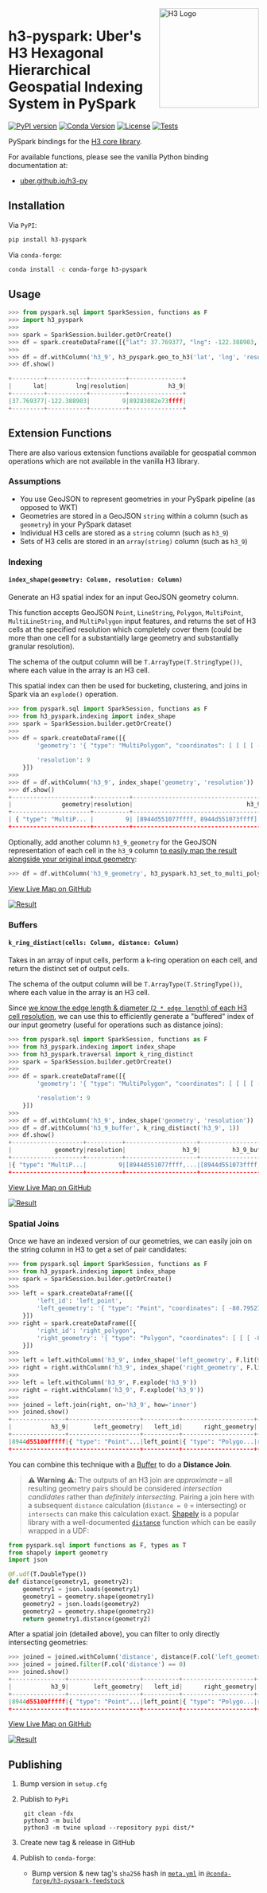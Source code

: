 <img align="right" src="https://uber.github.io/img/h3Logo-color.svg" alt="H3 Logo" width="200">

# **h3-pyspark**: Uber's H3 Hexagonal Hierarchical Geospatial Indexing System in PySpark

[![PyPI version](https://img.shields.io/pypi/v/h3-pyspark.svg)](https://pypi.org/project/h3-pyspark/)
[![Conda Version](https://img.shields.io/conda/vn/conda-forge/h3-pyspark.svg)](https://anaconda.org/conda-forge/h3-pyspark)
[![License](https://img.shields.io/badge/License-Apache%202.0-blue.svg)](https://github.com/kevinschaich/h3-pyspark/blob/master/LICENSE)
[![Tests](https://github.com/kevinschaich/h3-pyspark/actions/workflows/tests.yml/badge.svg?branch=master)](https://github.com/kevinschaich/h3-pyspark/actions/workflows/tests.yml)

PySpark bindings for the [H3 core library](https://h3geo.org/).

For available functions, please see the vanilla Python binding documentation at:

- [uber.github.io/h3-py](https://uber.github.io/h3-py)

## Installation

Via `PyPI`:

```bash
pip install h3-pyspark
```

Via `conda-forge`:

```bash
conda install -c conda-forge h3-pyspark
```

## Usage

```python
>>> from pyspark.sql import SparkSession, functions as F
>>> import h3_pyspark
>>>
>>> spark = SparkSession.builder.getOrCreate()
>>> df = spark.createDataFrame([{"lat": 37.769377, "lng": -122.388903, 'resolution': 9}])
>>>
>>> df = df.withColumn('h3_9', h3_pyspark.geo_to_h3('lat', 'lng', 'resolution'))
>>> df.show()

+---------+-----------+----------+---------------+
|      lat|        lng|resolution|           h3_9|
+---------+-----------+----------+---------------+
|37.769377|-122.388903|         9|89283082e73ffff|
+---------+-----------+----------+---------------+
```

## Extension Functions

There are also various extension functions available for geospatial common operations which are not available in the vanilla H3 library.

### Assumptions

* You use GeoJSON to represent geometries in your PySpark pipeline (as opposed to WKT)
* Geometries are stored in a GeoJSON `string` within a column (such as `geometry`) in your PySpark dataset
* Individual H3 cells are stored as a `string` column (such as `h3_9`)
* Sets of H3 cells are stored in an `array(string)` column (such as `h3_9`)

### Indexing

#### `index_shape(geometry: Column, resolution: Column)`

Generate an H3 spatial index for an input GeoJSON geometry column.

This function accepts GeoJSON `Point`, `LineString`, `Polygon`, `MultiPoint`, `MultiLineString`, and `MultiPolygon`
input features, and returns the set of H3 cells at the specified resolution which completely cover them
(could be more than one cell for a substantially large geometry and substantially granular resolution).

The schema of the output column will be `T.ArrayType(T.StringType())`, where each value in the array is an H3 cell.

This spatial index can then be used for bucketing, clustering, and joins in Spark via an `explode()` operation.

```python
>>> from pyspark.sql import SparkSession, functions as F
>>> from h3_pyspark.indexing import index_shape
>>> spark = SparkSession.builder.getOrCreate()
>>>
>>> df = spark.createDataFrame([{
        'geometry': '{ "type": "MultiPolygon", "coordinates": [ [ [ [ -80.79442262649536, 32.13522895845023 ], [ -80.79298496246338, 32.13522895845023 ], [ -80.79298496246338, 32.13602844594619 ], [ -80.79442262649536, 32.13602844594619 ], [ -80.79442262649536, 32.13522895845023 ] ] ], [ [ [ -80.7923412322998, 32.1330848437511 ], [ -80.79073190689087, 32.1330848437511 ], [ -80.79073190689087, 32.13375715632646 ], [ -80.7923412322998, 32.13375715632646 ], [ -80.7923412322998, 32.1330848437511 ] ] ] ] }',

        'resolution': 9
    }])
>>>
>>> df = df.withColumn('h3_9', index_shape('geometry', 'resolution'))
>>> df.show()
+----------------------+----------+------------------------------------+
|              geometry|resolution|                                h3_9|
+----------------------+----------+------------------------------------+
| { "type": "MultiP... |         9| [8944d551077ffff, 8944d551073ffff] |
+----------------------+----------+------------------------------------+
```

Optionally, add another column `h3_9_geometry` for the GeoJSON representation of each cell in the `h3_9` column [to easily map the result alongside your original input geometry](docs/spatial_index.geojson):

```python
>>> df = df.withColumn('h3_9_geometry', h3_pyspark.h3_set_to_multi_polygon(F.col('h3_9'), F.lit(True)))
```

[View Live Map on GitHub](docs/spatial_index.geojson)

[![Result](https://github.com/kevinschaich/h3-pyspark/raw/master/docs/spatial_index.png)](docs/spatial_index.geojson)

### Buffers

#### `k_ring_distinct(cells: Column, distance: Column)`

Takes in an array of input cells, perform a k-ring operation on each cell, and return the distinct set of output cells.

The schema of the output column will be `T.ArrayType(T.StringType())`, where each value in the array is an H3 cell.

Since [we know the edge length & diameter (`2 * edge length`) of each H3 cell resolution](https://h3geo.org/docs/core-library/restable), we can use this to efficiently generate a "buffered" index of our input geometry (useful for operations such as distance joins):

```python
>>> from pyspark.sql import SparkSession, functions as F
>>> from h3_pyspark.indexing import index_shape
>>> from h3_pyspark.traversal import k_ring_distinct
>>> spark = SparkSession.builder.getOrCreate()
>>>
>>> df = spark.createDataFrame([{
        'geometry': '{ "type": "MultiPolygon", "coordinates": [ [ [ [ -80.79442262649536, 32.13522895845023 ], [ -80.79298496246338, 32.13522895845023 ], [ -80.79298496246338, 32.13602844594619 ], [ -80.79442262649536, 32.13602844594619 ], [ -80.79442262649536, 32.13522895845023 ] ] ], [ [ [ -80.7923412322998, 32.1330848437511 ], [ -80.79073190689087, 32.1330848437511 ], [ -80.79073190689087, 32.13375715632646 ], [ -80.7923412322998, 32.13375715632646 ], [ -80.7923412322998, 32.1330848437511 ] ] ] ] }',

        'resolution': 9
    }])
>>>
>>> df = df.withColumn('h3_9', index_shape('geometry', 'resolution'))
>>> df = df.withColumn('h3_9_buffer', k_ring_distinct('h3_9', 1))
>>> df.show()
+--------------------+----------+--------------------+--------------------+
|            geometry|resolution|                h3_9|         h3_9_buffer|
+--------------------+----------+--------------------+--------------------+
|{ "type": "MultiP...|         9|[8944d551077ffff,...|[8944d551073ffff,...|
+--------------------+----------+--------------------+--------------------+
```

[View Live Map on GitHub](docs/buffer.geojson)

[![Result](https://github.com/kevinschaich/h3-pyspark/raw/master/docs/buffer.png)](docs/buffer.geojson)

### Spatial Joins

Once we have an indexed version of our geometries, we can easily join on the string column in H3 to get a set of pair candidates:

```python
>>> from pyspark.sql import SparkSession, functions as F
>>> from h3_pyspark.indexing import index_shape
>>> spark = SparkSession.builder.getOrCreate()
>>>
>>> left = spark.createDataFrame([{
        'left_id': 'left_point',
        'left_geometry': '{ "type": "Point", "coordinates": [ -80.79527020454407, 32.132884966083935 ] }',
    }])
>>> right = spark.createDataFrame([{
        'right_id': 'right_polygon',
        'right_geometry': '{ "type": "Polygon", "coordinates": [ [ [ -80.80022692680359, 32.12864200501338 ], [ -80.79224467277527, 32.12864200501338 ], [ -80.79224467277527, 32.13378441213715 ], [ -80.80022692680359, 32.13378441213715 ], [ -80.80022692680359, 32.12864200501338 ] ] ] }',
    }])
>>>
>>> left = left.withColumn('h3_9', index_shape('left_geometry', F.lit(9)))
>>> right = right.withColumn('h3_9', index_shape('right_geometry', F.lit(9)))
>>>
>>> left = left.withColumn('h3_9', F.explode('h3_9'))
>>> right = right.withColumn('h3_9', F.explode('h3_9'))
>>>
>>> joined = left.join(right, on='h3_9', how='inner')
>>> joined.show()
+---------------+--------------------+----------+--------------------+-------------+
|           h3_9|       left_geometry|   left_id|      right_geometry|     right_id|
+---------------+--------------------+----------+--------------------+-------------+
|8944d55100fffff|{ "type": "Point"...|left_point|{ "type": "Polygo...|right_polygon|
+---------------+--------------------+----------+--------------------+-------------+
```

You can combine this technique with a [Buffer](#buffers) to do a **Distance Join**.

<div style="color: red;">

> **⚠️ Warning ⚠️:** The outputs of an H3 join are *approximate* – all resulting geometry pairs should be considered *intersection candidates* rather than *definitely intersecting*. Pairing a join here with a subsequent `distance` calculation (`distance = 0` = intersecting) or `intersects` can make this calculation exact. [Shapely](https://shapely.readthedocs.io) is a popular library with a well-documented [`distance`](https://shapely.readthedocs.io/en/stable/manual.html#object.distance) function which can be easily wrapped in a UDF:

</div>

```python
from pyspark.sql import functions as F, types as T
from shapely import geometry
import json

@F.udf(T.DoubleType())
def distance(geometry1, geometry2):
    geometry1 = json.loads(geometry1)
    geometry1 = geometry.shape(geometry1)
    geometry2 = json.loads(geometry2)
    geometry2 = geometry.shape(geometry2)
    return geometry1.distance(geometry2)
```

After a spatial join (detailed above), you can filter to only directly intersecting geometries:

```python
>>> joined = joined.withColumn('distance', distance(F.col('left_geometry'), F.col('right_geometry')))
>>> joined = joined.filter(F.col('distance') == 0)
>>> joined.show()
+---------------+--------------------+----------+--------------------+-------------+--------+
|           h3_9|       left_geometry|   left_id|      right_geometry|     right_id|distance|
+---------------+--------------------+----------+--------------------+-------------+--------+
|8944d55100fffff|{ "type": "Point"...|left_point|{ "type": "Polygo...|right_polygon|     0.0|
+---------------+--------------------+----------+--------------------+-------------+--------+
```

[View Live Map on GitHub](docs/spatial_join.geojson)

[![Result](https://github.com/kevinschaich/h3-pyspark/raw/master/docs/spatial_join.png)](docs/spatial_join.geojson)

## Publishing

1. Bump version in `setup.cfg`
2. Publish to `PyPi`

        git clean -fdx
        python3 -m build
        python3 -m twine upload --repository pypi dist/*

3. Create new tag & release in GitHub
4. Publish to `conda-forge`:
    * Bump version & new tag's `sha256` hash in [`meta.yml`](https://github.com/conda-forge/h3-pyspark-feedstock/blob/master/recipe/meta.yaml) in [`@conda-forge/h3-pyspark-feedstock`](https://github.com/conda-forge/h3-pyspark-feedstock)

